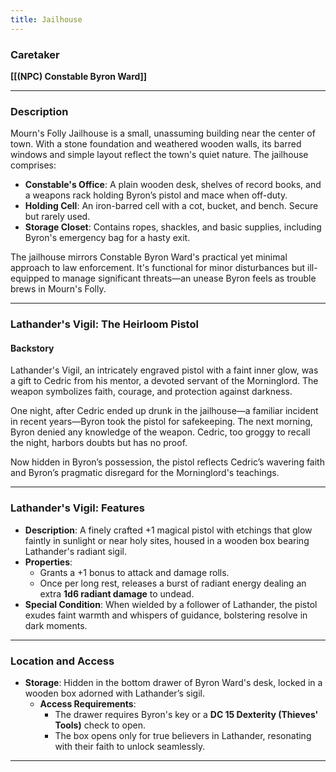 ```yaml
---
title: Jailhouse
---
```


### **Caretaker**  
**[[(NPC) Constable Byron Ward]]**  

---

### **Description**  

Mourn's Folly Jailhouse is a small, unassuming building near the center of town. With a stone foundation and weathered wooden walls, its barred windows and simple layout reflect the town's quiet nature. The jailhouse comprises:  

- **Constable's Office**: A plain wooden desk, shelves of record books, and a weapons rack holding Byron’s pistol and mace when off-duty.  
- **Holding Cell**: An iron-barred cell with a cot, bucket, and bench. Secure but rarely used.  
- **Storage Closet**: Contains ropes, shackles, and basic supplies, including Byron's emergency bag for a hasty exit.

The jailhouse mirrors Constable Byron Ward's practical yet minimal approach to law enforcement. It's functional for minor disturbances but ill-equipped to manage significant threats—an unease Byron feels as trouble brews in Mourn's Folly.

---

### **Lathander's Vigil: The Heirloom Pistol**

#### **Backstory**  
Lathander's Vigil, an intricately engraved pistol with a faint inner glow, was a gift to Cedric from his mentor, a devoted servant of the Morninglord. The weapon symbolizes faith, courage, and protection against darkness.  

One night, after Cedric ended up drunk in the jailhouse—a familiar incident in recent years—Byron took the pistol for safekeeping. The next morning, Byron denied any knowledge of the weapon. Cedric, too groggy to recall the night, harbors doubts but has no proof.  

Now hidden in Byron’s possession, the pistol reflects Cedric’s wavering faith and Byron’s pragmatic disregard for the Morninglord's teachings.

---

### **Lathander's Vigil: Features**  

- **Description**: A finely crafted +1 magical pistol with etchings that glow faintly in sunlight or near holy sites, housed in a wooden box bearing Lathander's radiant sigil.  
- **Properties**:  
  - Grants a +1 bonus to attack and damage rolls.  
  - Once per long rest, releases a burst of radiant energy dealing an extra **1d6 radiant damage** to undead.  
- **Special Condition**: When wielded by a follower of Lathander, the pistol exudes faint warmth and whispers of guidance, bolstering resolve in dark moments.  

---

### **Location and Access**

- **Storage**: Hidden in the bottom drawer of Byron Ward's desk, locked in a wooden box adorned with Lathander’s sigil.  
  - **Access Requirements**:  
    - The drawer requires Byron's key or a **DC 15 Dexterity (Thieves' Tools)** check to open.  
    - The box opens only for true believers in Lathander, resonating with their faith to unlock seamlessly.  

---
